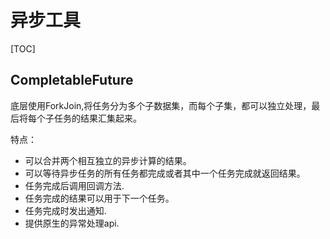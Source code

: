 # 异步工具

[TOC]

## CompletableFuture
底层使用ForkJoin,将任务分为多个子数据集，而每个子集，都可以独立处理，最后将每个子任务的结果汇集起来。

特点：
- 可以合并两个相互独立的异步计算的结果。
- 可以等待异步任务的所有任务都完成或者其中一个任务完成就返回结果。
- 任务完成后调用回调方法.
- 任务完成的结果可以用于下一个任务。
- 任务完成时发出通知.
- 提供原生的异常处理api.
